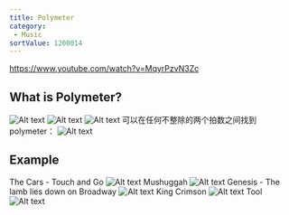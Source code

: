 ```yaml
---
title: Polymeter
category:
 - Music
sortValue: 1200014
---
```


https://www.youtube.com/watch?v=MqyrPzvN3Zc

## What is Polymeter?

![Alt text](image.png)
![Alt text](image-1.png)
![Alt text](image-2.png)
可以在任何不整除的两个拍数之间找到 polymeter：
![Alt text](image-3.png)

## Example

The Cars - Touch and Go
![Alt text](image-4.png)
Mushuggah
![Alt text](image-8.png)
Genesis - The lamb lies down on Broadway
![Alt text](image-5.png)
King Crimson
![Alt text](image-6.png)
Tool
![Alt text](image-7.png)
